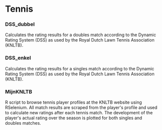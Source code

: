 # Tennis

### DSS_dubbel
Calculates the rating results for a doubles match according to the Dynamic Rating System (DSS) as used by the Royal Dutch Lawn Tennis Association (KNLTB).

### DSS_enkel
Calculates the rating results for a singles match according to the Dynamic Rating System (DSS) as used by the Royal Dutch Lawn Tennis Association (KNLTB).

### MijnKNLTB
R script to browse tennis player profiles at the KNLTB website using RSelenium. All match results are scraped from the player's profile and used to calculate new ratings after each tennis match. The development of the player's actual rating over the season is plotted for both singles and doubles matches.
